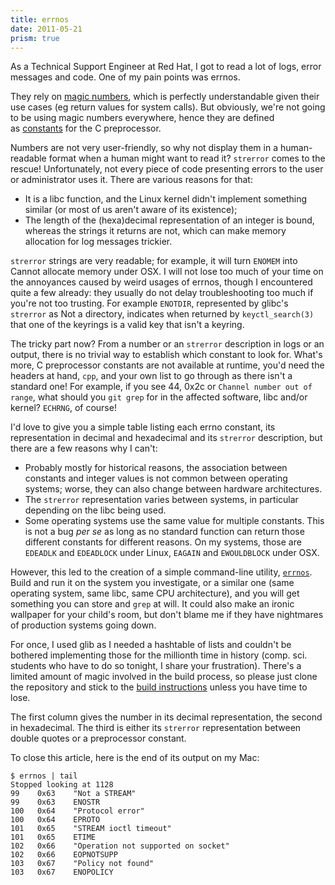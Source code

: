 ```yaml
---
title: errnos
date: 2011-05-21
prism: true
---
```


As a Technical Support Engineer at Red Hat, I got to read a lot of logs, error messages and code. One of my pain points was errnos.

They rely on [magic numbers](<http://en.wikipedia.org/wiki/Magic_number_(programming)>), which is perfectly understandable given their use cases (eg return values for system calls). But obviously, we're not going to be using magic numbers everywhere, hence they are defined as [constants](<http://en.wikipedia.org/wiki/Constant_(programming)>) for the C preprocessor.

Numbers are not very user-friendly, so why not display them in a human-readable format when a human might want to read it? `strerror` comes to the rescue! Unfortunately, not every piece of code presenting errors to the user or administrator uses it. There are various reasons for that:

- It is a libc function, and the Linux kernel didn't implement something similar (or most of us aren't aware of its existence);
- The length of the (hexa)decimal representation of an integer is bound, whereas the strings it returns are not, which can make memory allocation for log messages trickier.

`strerror` strings are very readable; for example, it will turn `ENOMEM` into Cannot allocate memory under OSX. I will not lose too much of your time on the annoyances caused by weird usages of errnos, though I encountered quite a few already: they usually do not delay troubleshooting too much if you're not too trusting. For example `ENOTDIR`, represented by glibc's `strerror` as Not a directory, indicates when returned by `keyctl_search(3)` that one of the keyrings is a valid key that isn't a keyring.

The tricky part now? From a number or an `strerror` description in logs or an output, there is no trivial way to establish which constant to look for. What's more, C preprocessor constants are not available at runtime, you'd need the headers at hand, `cpp`, and your own list to go through as there isn't a standard one! For example, if you see 44, 0x2c or `Channel number out of range`, what should you `git grep` for in the affected software, libc and/or kernel? `ECHRNG`, of course!

I'd love to give you a simple table listing each errno constant, its representation in decimal and hexadecimal and its `strerror` description, but there are a few reasons why I can't:

- Probably mostly for historical reasons, the association between constants and integer values is not common between operating systems; worse, they can also change between hardware architectures.
- The `strerror` representation varies between systems, in particular depending on the libc being used.
- Some operating systems use the same value for multiple constants. This is not a bug _per se_ as long as no standard function can return those different constants for different reasons. On my systems, those are `EDEADLK` and `EDEADLOCK` under Linux, `EAGAIN` and `EWOULDBLOCK` under OSX.

However, this led to the creation of a simple command-line utility, [`errnos`](https://github.com/pcarrier/stuff/blob/master/sys/errnos.c). Build and run it on the system you investigate, or a similar one (same operating system, same libc, same CPU architecture), and you will get something you can store and `grep` at will. It could also make an ironic wallpaper for your child's room, but don't blame me if they have nightmares of production systems going down.

For once, I used glib as I needed a hashtable of lists and couldn't be bothered implementing those for the millionth time in history (comp. sci. students who have to do so tonight, I share your frustration). There's a limited amount of magic involved in the build process, so please just clone the repository and stick to the [build instructions](https://github.com/pcarrier/stuff/blob/master/INSTALL) unless you have time to lose.

The first column gives the number in its decimal representation, the second in hexadecimal. The third is either its `strerror` representation between double quotes or a preprocessor constant.

To close this article, here is the end of its output on my Mac:

```shell
$ errnos | tail
Stopped looking at 1128
99    0x63    "Not a STREAM"
99    0x63    ENOSTR
100   0x64    "Protocol error"
100   0x64    EPROTO
101   0x65    "STREAM ioctl timeout"
101   0x65    ETIME
102   0x66    "Operation not supported on socket"
102   0x66    EOPNOTSUPP
103   0x67    "Policy not found"
103   0x67    ENOPOLICY
```
